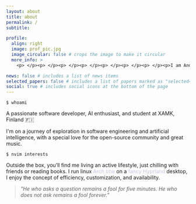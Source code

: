 ```yaml
---
layout: about
title: about
permalink: /
subtitle: 

profile:
  align: right
  image: prof_pic.jpg
  image_circular: false # crops the image to make it circular
  more_info: >
    <p> </p><p> </p><p> </p><p> </p><p> </p><p> </p><p> </p><p>I am Andryha</p>

news: false # includes a list of news items
selected_papers: false # includes a list of papers marked as "selected={true}"
social: true # includes social icons at the bottom of the page
---
```


```arduino
$ whoami
```
A passionate software developer, AI enthusiast, and student at XAMK, Finland 🇫🇮

I'm on a journey of exploration in software engineering and artificial intelligence, with a special love for the open-source community and great music.

```arduino
$ nvim interests
```
Outside the box, you’ll find me living an active lifestyle, just chilling with friends or reading books. I run linux <span style="color: #CBC3E3;">Arch btw</span>  on a <span style="color: #CBC3E3;">fancy Hyprland</span> desktop, I enjoy the concept of efficiency, customization, and availability. 



>*"He who asks a question remains a fool for five minutes. He who does not ask remains a fool forever."*

